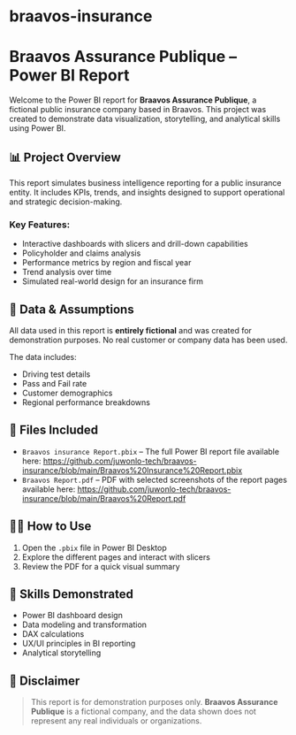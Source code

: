 # braavos-insurance
# Braavos Assurance Publique – Power BI Report

Welcome to the Power BI report for **Braavos Assurance Publique**, a fictional public insurance company based in Braavos. This project was created to demonstrate data visualization, storytelling, and analytical skills using Power BI.

## 📊 Project Overview

This report simulates business intelligence reporting for a public insurance entity. It includes KPIs, trends, and insights designed to support operational and strategic decision-making.

### Key Features:
- Interactive dashboards with slicers and drill-down capabilities  
- Policyholder and claims analysis  
- Performance metrics by region and fiscal year  
- Trend analysis over time  
- Simulated real-world design for an insurance firm

## 🧪 Data & Assumptions

All data used in this report is **entirely fictional** and was created for demonstration purposes. No real customer or company data has been used.

The data includes:
- Driving test details  
- Pass and Fail rate 
- Customer demographics  
- Regional performance breakdowns  

## 📁 Files Included

- `Braavos insurance Report.pbix` – The full Power BI report file available here: https://github.com/juwonlo-tech/braavos-insurance/blob/main/Braavos%20Insurance%20Report.pbix
- `Braavos Report.pdf` – PDF with selected screenshots of the report pages available here: https://github.com/juwonlo-tech/braavos-insurance/blob/main/Braavos%20Report.pdf

## 🤲🏾 How to Use

1. Open the `.pbix` file in Power BI Desktop  
2. Explore the different pages and interact with slicers  
3. Review the PDF for a quick visual summary  

## 🦾 Skills Demonstrated

- Power BI dashboard design  
- Data modeling and transformation  
- DAX calculations  
- UX/UI principles in BI reporting  
- Analytical storytelling  

## 📌 Disclaimer

> This report is for demonstration purposes only. **Braavos Assurance Publique** is a fictional company, and the data shown does not represent any real individuals or organizations.
